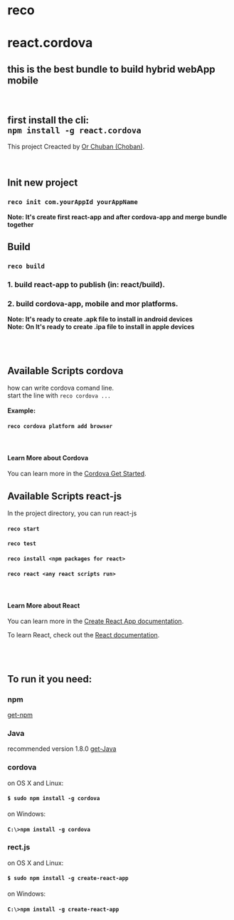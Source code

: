 # reco
# react.cordova
## this is the best bundle to build hybrid webApp mobile

<br>

## first install the cli:<br> `npm install -g react.cordova`

This project Creacted by [Or Chuban (Choban)](https://www.linkedin.com/in/or-choban-028280125).


<br>

## Init new project
### `reco init com.yourAppId yourAppName`
**Note: It's create first react-app and after cordova-app and merge bundle together**
<br>

## Build 
### `reco build`
### 1. build react-app to publish (in: react/build).
### 2. build cordova-app, mobile and mor platforms.
**Note: It's ready to create .apk file to install in android devices**<br>
**Note: On It's ready to create .ipa file to install in apple devices**<br>
<br>

<br>

## Available Scripts cordova
how can write cordova comand line.
<br>
start the line with `reco cordova ...`  
<br>
**Example:** 
#### `reco cordova platform add browser`
<br>


#### Learn More about Cordova

You can learn more in the [Cordova Get Started](https://cordova.apache.org/#getstarted).



## Available Scripts react-js

In the project directory, you can run react-js

#### `reco start`
#### `reco test`
#### `reco install <npm packages for react>`
#### `reco react <any react scripts run>`

<br>


#### Learn More about React

You can learn more in the [Create React App documentation](https://facebook.github.io/create-react-app/docs/getting-started).

To learn React, check out the [React documentation](https://reactjs.org/).


<br>
<br>

## To run it you need:
### npm
[get-npm](https://www.npmjs.com/get-npm)

### Java 
recommended version 1.8.0 [get-Java](https://www.oracle.com/technetwork/java/javase/downloads/jdk8-downloads-2133151.html)

### cordova 
on OS X and Linux:
#### `$ sudo npm install -g cordova`

on Windows:
#### `C:\>npm install -g cordova`

### rect.js 
on OS X and Linux:
#### `$ sudo npm install -g create-react-app`

on Windows:
####  `C:\>npm install -g create-react-app`
